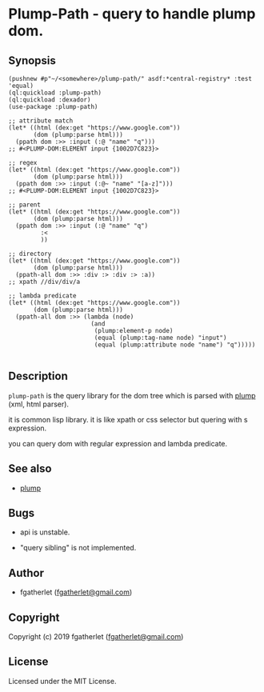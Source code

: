 # Plump-Path - query to handle plump dom.

## Synopsis

```
(pushnew #p"~/<somewhere>/plump-path/" asdf:*central-registry* :test 'equal)
(ql:quickload :plump-path)
(ql:quickload :dexador)
(use-package :plump-path)

;; attribute match
(let* ((html (dex:get "https://www.google.com"))
       (dom (plump:parse html)))
  (ppath dom :>> :input (:@ "name" "q")))
;; #<PLUMP-DOM:ELEMENT input {1002D7C823}>

;; regex
(let* ((html (dex:get "https://www.google.com"))
       (dom (plump:parse html)))
  (ppath dom :>> :input (:@~ "name" "[a-z]")))
;; #<PLUMP-DOM:ELEMENT input {1002D7C823}>

;; parent
(let* ((html (dex:get "https://www.google.com"))
       (dom (plump:parse html)))
  (ppath dom :>> :input (:@ "name" "q")
         :<
         ))

;; directory
(let* ((html (dex:get "https://www.google.com"))
       (dom (plump:parse html)))
  (ppath-all dom :>> :div :> :div :> :a))
;; xpath //div/div/a

;; lambda predicate
(let* ((html (dex:get "https://www.google.com"))
       (dom (plump:parse html)))
  (ppath-all dom :>> (lambda (node)
                       (and
                        (plump:element-p node)
                        (equal (plump:tag-name node) "input")
                        (equal (plump:attribute node "name") "q")))))


```

## Description

`plump-path` is the query library for the dom tree which is parsed with [plump](https://github.com/Shinmera/plump) (xml, html parser).

it is common lisp library. it is like xpath or css selector but quering with s expression.

you can query dom with regular expression and lambda predicate.

## See also

- [plump](https://github.com/Shinmera/plump)

## Bugs

- api is unstable.

- "query sibling" is not implemented.

## Author

* fgatherlet (fgatherlet@gmail.com)

## Copyright

Copyright (c) 2019 fgatherlet (fgatherlet@gmail.com)



## License

Licensed under the MIT License.

